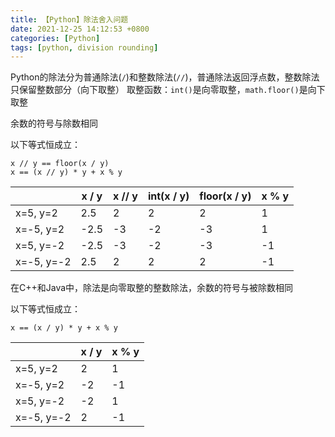 ```yaml
---
title: 【Python】除法舍入问题
date: 2021-12-25 14:12:53 +0800
categories: [Python]
tags: [python, division rounding]
---
```

Python的除法分为普通除法(`/`)和整数除法(`//`)，普通除法返回浮点数，整数除法只保留整数部分（向下取整）
取整函数：`int()`是向零取整，`math.floor()`是向下取整

余数的符号与除数相同

以下等式恒成立：

```
x // y == floor(x / y)
x == (x // y) * y + x % y
```

| | x / y | x // y | int(x / y) | floor(x / y) | x % y |
| --- | --- | --- | --- | --- | --- |
| x=5, y=2 | 2.5 | 2 | 2 | 2 | 1 |
| x=-5, y=2 | -2.5 | -3 | -2 | -3 | 1 |
| x=5, y=-2 | -2.5 | -3 | -2 | -3 | -1 |
| x=-5, y=-2 | 2.5 | 2 | 2 | 2 | -1 |

在C++和Java中，除法是向零取整的整数除法，余数的符号与被除数相同

以下等式恒成立：

```
x == (x / y) * y + x % y
```

| | x / y | x % y |
| --- | --- | --- |
| x=5, y=2 | 2 | 1 |
| x=-5, y=2 | -2 | -1 |
| x=5, y=-2 | -2 | 1 |
| x=-5, y=-2 | 2 | -1 |
